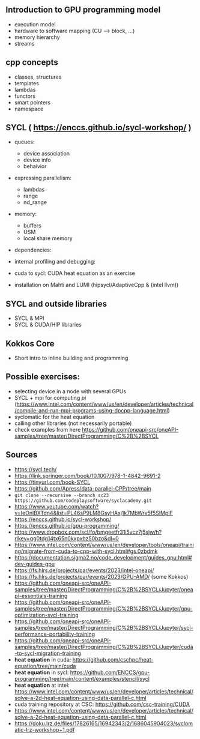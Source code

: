 ## Introduction to GPU programming model
- execution model
- hardware to software mapping (CU --> block, ...)
- memory hierarchy
- streams
  
## cpp concepts
- classes, structures
- templates
- lambdas
- functors
- smart pointers
- namespace
## SYCL ( https://enccs.github.io/sycl-workshop/ )
- queues:
    - device association
    - device info
    - behaivior
- expressing parallelism:
    - lambdas
    - range
    - nd_range
- memory:
    - buffers
    - USM
    - local share memory
- dependencies:
  
- internal profiling and debugging:
    
- cuda to sycl: CUDA heat equation  as an exercise
- installation on Mahti  and LUMI (hipsycl/AdaptiveCpp & (intel llvm))
## SYCL and outside libraries
- SYCL & MPI
- SYCL & CUDA/HIP libraries
## Kokkos Core
- Short intro to inline building and programming

## Possible exercises:
- selecting device in a node with several GPUs
- SYCL + mpi for computing *pi* (https://www.intel.com/content/www/us/en/developer/articles/technical/compile-and-run-mpi-programs-using-dpcpp-language.html)
- syclomatic for the heat equation
- calling other libraries (not necessarily portable)
- check examples from here https://github.com/oneapi-src/oneAPI-samples/tree/master/DirectProgramming/C%2B%2BSYCL
## Sources
- https://sycl.tech/
- https://link.springer.com/book/10.1007/978-1-4842-9691-2
- https://tinyurl.com/book-SYCL
- https://github.com/Apress/data-parallel-CPP/tree/main
- `git clone --recursive --branch sc23 https://github.com/codeplaysoftware/syclacademy.git` 
- https://www.youtube.com/watch?v=IeOnlBXTdn4&list=PL46sP9LM8GsyHAxj1k7MbWrv5f5SlMpIF
- https://enccs.github.io/sycl-workshop/
- https://enccs.github.io/gpu-programming/
- https://www.dropbox.com/scl/fo/bmgeetfr31i5vcz7j5sjw/h?rlkey=qg0tdg14tx65n0kxpxbz50bzo&dl=0
- https://www.intel.com/content/www/us/en/developer/tools/oneapi/training/migrate-from-cuda-to-cpp-with-sycl.html#gs.0zbdmk
- https://documentation.sigma2.no/code_development/guides_gpu.html#dev-guides-gpu
- https://fs.hlrs.de/projects/par/events/2023/intel-oneapi/
- https://fs.hlrs.de/projects/par/events/2023/GPU-AMD/ (some Kokkos)
- https://github.com/oneapi-src/oneAPI-samples/tree/master/DirectProgramming/C%2B%2BSYCL/Jupyter/oneapi-essentials-training
- https://github.com/oneapi-src/oneAPI-samples/tree/master/DirectProgramming/C%2B%2BSYCL/Jupyter/gpu-optimization-sycl-training
- https://github.com/oneapi-src/oneAPI-samples/tree/master/DirectProgramming/C%2B%2BSYCL/Jupyter/sycl-performance-portability-training
- https://github.com/oneapi-src/oneAPI-samples/tree/master/DirectProgramming/C%2B%2BSYCL/Jupyter/cuda-to-sycl-migration-training
- **heat equation** in cuda: https://github.com/cschpc/heat-equation/tree/main/cuda
- **heat equation** in sycl: https://github.com/ENCCS/gpu-programming/tree/main/content/examples/stencil/sycl
- **heat equation** at intel: https://www.intel.com/content/www/us/en/developer/articles/technical/solve-a-2d-heat-equation-using-data-parallel-c.html
- cuda training repository at CSC: https://github.com/csc-training/CUDA
- https://www.intel.com/content/www/us/en/developer/articles/technical/solve-a-2d-heat-equation-using-data-parallel-c.html
- https://doku.lrz.de/files/17826165/16942343/2/1686045904023/syclomatic-lrz-workshop+1.pdf

